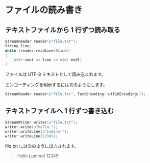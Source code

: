 ファイルの読み書き
==========

テキストファイルから 1 行ずつ読み取る
----------

```cpp
StreamReader reader(u"file.txt");
String line;
while (reader.readLine(&line))
{
    std::cout << line << std::endl;
}
```

ファイルは UTF-8 テキストとして読み込まれます。

エンコーディングを明示するには次のようにします。

```cpp
StreamReader reader(u"file.txt", TextEncoding::utf16Encoding());
```


テキストファイルへ 1 行ずつ書き込む
----------

```cpp
StreamWriter writer(u"file.txt");
writer.write(u"Hello ");
writer.writeLine(u"Lumino!");
writer.writeLine(12345);
```

file.txt には次のように出力されます。

> Hello Lumino!
> 12345

